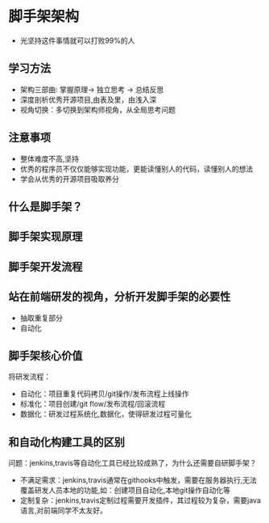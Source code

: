 # 脚手架架构
- 光坚持这件事情就可以打败99%的人
## 学习方法
- 架构三部曲: 掌握原理-> 独立思考 -> 总结反思
- 深度剖析优秀开源项目,由表及里，由浅入深
- 视角切换：多切换到架构师视角，从全局思考问题

## 注意事项
- 整体难度不高,坚持
- 优秀的程序员不仅仅能够实现功能，更能读懂别人的代码，读懂别人的想法
- 学会从优秀的开源项目吸取养分

## 什么是脚手架？
## 脚手架实现原理
## 脚手架开发流程

## 站在前端研发的视角，分析开发脚手架的必要性
- 抽取重复部分
- 自动化

## 脚手架核心价值
将研发流程：
- 自动化：项目重复代码拷贝/git操作/发布流程上线操作
- 标准化：项目创建/git flow/发布流程/回滚流程
- 数据化：研发过程系统化,数据化，使得研发过程可量化

## 和自动化构建工具的区别
问题：jenkins,travis等自动化工具已经比较成熟了，为什么还需要自研脚手架？
- 不满足需求：jenkins,travis通常在githooks中触发，需要在服务器执行,无法覆盖研发人员本地的功能,如：创建项目自动化,本地git操作自动化等
- 定制复杂：jenkins,travis定制过程需要开发插件，其过程较为复杂，需要java语言,对前端同学不太友好。